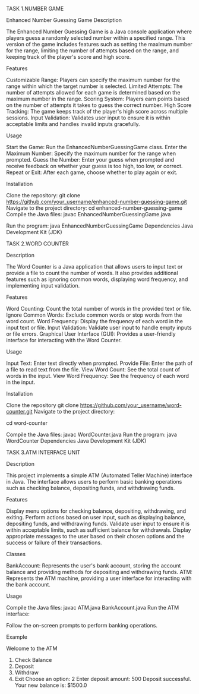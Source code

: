 TASK 1.NUMBER GAME 

Enhanced Number Guessing Game
Description

The Enhanced Number Guessing Game is a Java console application where players guess a randomly selected number within a specified range. This version of the game includes features such as setting the maximum number for the range, limiting the number of attempts based on the range, and keeping track of the player's score and high score.

Features

Customizable Range: Players can specify the maximum number for the range within which the target number is selected.
Limited Attempts: The number of attempts allowed for each game is determined based on the maximum number in the range.
Scoring System: Players earn points based on the number of attempts it takes to guess the correct number.
High Score Tracking: The game keeps track of the player's high score across multiple sessions.
Input Validation: Validates user input to ensure it is within acceptable limits and handles invalid inputs gracefully.

Usage

Start the Game: Run the EnhancedNumberGuessingGame class.
Enter the Maximum Number: Specify the maximum number for the range when prompted.
Guess the Number: Enter your guess when prompted and receive feedback on whether your guess is too high, too low, or correct.
Repeat or Exit: After each game, choose whether to play again or exit.

Installation

Clone the repository:
git clone https://github.com/your_username/enhanced-number-guessing-game.git
Navigate to the project directory:
cd enhanced-number-guessing-game
Compile the Java files:
javac EnhancedNumberGuessingGame.java

Run the program:
java EnhancedNumberGuessingGame
Dependencies
Java Development Kit (JDK)


TASK 2.WORD COUNTER

Description

The Word Counter is a Java application that allows users to input text or provide a file to count the number of words. It also provides additional features such as ignoring common words, displaying word frequency, and implementing input validation.

Features

Word Counting: Count the total number of words in the provided text or file.
Ignore Common Words: Exclude common words or stop words from the word count.
Word Frequency: Display the frequency of each word in the input text or file.
Input Validation: Validate user input to handle empty inputs or file errors.
Graphical User Interface (GUI): Provides a user-friendly interface for interacting with the Word Counter.

Usage

Input Text: Enter text directly when prompted.
Provide File: Enter the path of a file to read text from the file.
View Word Count: See the total count of words in the input.
View Word Frequency: See the frequency of each word in the input.

Installation

Clone the repository
git clone https://github.com/your_username/word-counter.git
Navigate to the project directory:

cd word-counter

Compile the Java files:
javac WordCounter.java
Run the program:
java WordCounter
Dependencies
Java Development Kit (JDK)


TASK 3.ATM INTERFACE UNIT

Description

This project implements a simple ATM (Automated Teller Machine) interface in Java. The interface allows users to perform basic banking operations such as checking balance, depositing funds, and withdrawing funds.

Features

Display menu options for checking balance, depositing, withdrawing, and exiting.
Perform actions based on user input, such as displaying balance, depositing funds, and withdrawing funds.
Validate user input to ensure it is within acceptable limits, such as sufficient balance for withdrawals.
Display appropriate messages to the user based on their chosen options and the success or failure of their transactions.

Classes

BankAccount: Represents the user's bank account, storing the account balance and providing methods for depositing and withdrawing funds.
ATM: Represents the ATM machine, providing a user interface for interacting with the bank account.

Usage

Compile the Java files:
javac ATM.java BankAccount.java
Run the ATM interface:

Follow the on-screen prompts to perform banking operations.

Example

Welcome to the ATM
1. Check Balance
2. Deposit
3. Withdraw
4. Exit
Choose an option: 2
Enter deposit amount: 500
Deposit successful. Your new balance is: $1500.0
